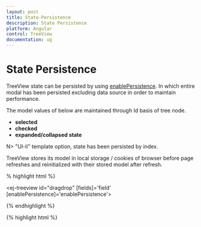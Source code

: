 ```yaml
---
layout: post
title: State-Persistence
description: State Persistence
platform: Angular
control: TreeView
documentation: ug
---
```


# State Persistence

TreeView state can be persisted by using [enablePersistence](http://help.syncfusion.com/api/js/ejtreeview#members:enablepersistence). In which entire modal has been persisted excluding data source in order to maintain performance. 

The model values of below are maintained through Id basis of tree node.

* **selected**
* **checked**
* **expanded/collapsed state**

N>  "Ul-li" template option, state has been persisted by index.

TreeView stores its model in local storage / cookies of browser before page refreshes and reinitialized with their stored model after refresh.

% highlight html %}

 <ej-treeview id="dragdrop" [fields]='field' [enablePersistence]='enablePersistence'></ej-treeview>

{% endhighlight %}

{% highlight html %}

<script>

import { Component, Inject } from '@angular/core';

@Component({
    selector: 'control-content',
    templateUrl: 'app/components/treeview/enablePersistence.component.html'
})
export class enablePersistenceTreeViewComponent {

   public hierarchicalData: Object[] = [
        {
            id: 1, name: 'ASP.NET MVC Team', expanded: true,
            child: [
                { id: 2, parentId: 1, name: 'Smith', isSelected: true },
                { id: 3, parentId: 1, name: 'Johnson', isSelected: true },
                { id: 4, parentId: 1, name: 'Anderson' },
            ]
        },
        {
            id: 5, name: 'Windows Team',
            child: [
                { id: 6, parentId: 5, name: 'Clark' },
                { id: 7, parentId: 5, name: 'Wright' },
                { id: 8, parentId: 5, name: 'Lopez' },
            ]
        },
        {
            id: 9, name: 'Web Team',
            child: [
                { id: 11, parentId: 9, name: 'Joshua' },
                { id: 12, parentId: 9, name: 'Matthew' },
                { id: 13, parentId: 9, name: 'David' },
            ]
        },
        {
            id: 14, name: 'Build Team',
            child: [
                { id: 15, parentId: 14, name: 'Ryan' },
                { id: 16, parentId: 14, name: 'Justin' },
                { id: 17, parentId: 14, name: 'Robert' },
            ]
        },
        {
            id: 18, name: 'WPF Team',
            child: [
                { id: 19, parentId: 18, name: 'Brown' },
                { id: 20, parentId: 18, name: 'Johnson' },
                { id: 21, parentId: 18, name: 'Miller' },
            ]
        }
    ];
    public field:Object ={ dataSource: this.hierarchicalData, id: 'id', text: 'name', child: 'child', selected: 'isSelected' };
    public enablePersistence:boolean = true;
}
